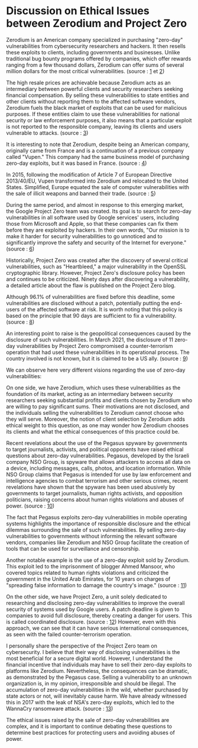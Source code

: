 # Discussion on Ethical Issues between Zerodium and Project Zero

Zerodium is an American company specialized in purchasing "zero-day" vulnerabilities from cybersecurity researchers and hackers. It then resells these exploits to clients, including governments and businesses. Unlike traditional bug bounty programs offered by companies, which offer rewards ranging from a few thousand dollars, Zerodium can offer sums of several million dollars for the most critical vulnerabilities. (source :  [1] et [2])

The high resale prices are achievable because Zerodium acts as an intermediary between powerful clients and security researchers seeking financial compensation. By selling these vulnerabilities to state entities and other clients without reporting them to the affected software vendors, Zerodium fuels the black market of exploits that can be used for malicious purposes. If these entities claim to use these vulnerabilities for national security or law enforcement purposes, it also means that a particular exploit is not reported to the responsible company, leaving its clients and users vulnerable to attacks. (source : [3])

It is interesting to note that Zerodium, despite being an American company, originally came from France and is a continuation of a previous company called "Vupen." This company had the same business model of purchasing zero-day exploits, but it was based in France. (source : [4])

In 2015, following the modification of Article 7 of European Directive 2013/40/EU, Vupen transformed into Zerodium and relocated to the United States. Simplified, Europe equated the sale of computer vulnerabilities with the sale of illicit weapons and banned their trade. (source : [5])

During the same period, and almost in response to this emerging market, the Google Project Zero team was created. Its goal is to search for zero-day vulnerabilities in all software used by Google services' users, including those from Microsoft and Apple, so that these companies can fix them before they are exploited by hackers. In their own words, "Our mission is to make it harder for security vulnerabilities to go unnoticed and to significantly improve the safety and security of the Internet for everyone." (source : [6])

Historically, Project Zero was created after the discovery of several critical vulnerabilities, such as "Heartbleed," a major vulnerability in the OpenSSL cryptographic library. However, Project Zero's disclosure policy has been and continues to be criticized. Ninety days after discovering a vulnerability, a detailed article about the flaw is published on the Project Zero blog.

Although 96.1% of vulnerabilities are fixed before this deadline, some vulnerabilities are disclosed without a patch, potentially putting the end-users of the affected software at risk. It is worth noting that this policy is based on the principle that 90 days are sufficient to fix a vulnerability. (source : [8])

An interesting point to raise is the geopolitical consequences caused by the disclosure of such vulnerabilities. In March 2021, the disclosure of 11 zero-day vulnerabilities by Project Zero compromised a counter-terrorism operation that had used these vulnerabilities in its operational process. The country involved is not known, but it is claimed to be a US ally. (source : [9])

We can observe here very different visions regarding the use of zero-day vulnerabilities:

On one side, we have Zerodium, which uses these vulnerabilities as the foundation of its market, acting as an intermediary between security researchers seeking substantial profits and clients chosen by Zerodium who are willing to pay significant sums. Their motivations are not disclosed, and the individuals selling the vulnerabilities to Zerodium cannot choose who they will serve. Moreover, the notion of client selection by Zerodium adds ethical weight to this question, as one may wonder how Zerodium chooses its clients and what the ethical consequences of this practice could be.

Recent revelations about the use of the Pegasus spyware by governments to target journalists, activists, and political opponents have raised ethical questions about zero-day vulnerabilities. Pegasus, developed by the Israeli company NSO Group, is spyware that allows attackers to access all data on a device, including messages, calls, photos, and location information. While NSO Group claims that Pegasus is intended for use by law enforcement and intelligence agencies to combat terrorism and other serious crimes, recent revelations have shown that the spyware has been used abusively by governments to target journalists, human rights activists, and opposition politicians, raising concerns about human rights violations and abuses of power. (source : [10])

The fact that Pegasus exploits zero-day vulnerabilities in mobile operating systems highlights the importance of responsible disclosure and the ethical dilemmas surrounding the sale of such vulnerabilities. By selling zero-day vulnerabilities to governments without informing the relevant software vendors, companies like Zerodium and NSO Group facilitate the creation of tools that can be used for surveillance and censorship.

Another notable example is the use of a zero-day exploit sold by Zerodium. This exploit led to the imprisonment of blogger Ahmed Mansoor, who covered topics related to human rights violations and criticized the government in the United Arab Emirates, for 10 years on charges of "spreading false information to damage the country's image." (source : [11])

On the other side, we have Project Zero, a unit solely dedicated to researching and disclosing zero-day vulnerabilities to improve the overall security of systems used by Google users. A patch deadline is given to companies to avoid full disclosure, thereby creating a danger for users. This is called coordinated disclosure. (source : [12]) However, even with this approach, we can see that it can have serious international consequences, as seen with the failed counter-terrorism operation.

I personally share the perspective of the Project Zero team on cybersecurity. I believe that their way of disclosing vulnerabilities is the most beneficial for a secure digital world. However, I understand the financial incentive that individuals may have to sell their zero-day exploits to platforms like Zerodium. Nevertheless, the consequences can be dramatic, as demonstrated by the Pegasus case. Selling a vulnerability to an unknown organization is, in my opinion, irresponsible and should be illegal. The accumulation of zero-day vulnerabilities in the wild, whether purchased by state actors or not, will inevitably cause harm. We have already witnessed this in 2017 with the leak of NSA's zero-day exploits, which led to the WannaCry ransomware attack. (source : [13])

The ethical issues raised by the sale of zero-day vulnerabilities are complex, and it is important to continue debating these questions to determine best practices for protecting users and avoiding abuses of power.

[1]: https://zerodium.com/

[2]: https://en.wikipedia.org/wiki/Zerodium

[3]: https://cybernews.com/editorial/governments-pay-millions-for-0days-more-harm-than-good/

[4]: https://www.challenges.fr/high-tech/piratage-zerodium-la-discrete-place-de-trading-des-failles-informatiques-fondee-par-un-francais_775028

[5]: https://www.orangecyberdefense.com/fr/insights/blog/gestion-des-vulnerabilites/zero-day-3-3-un-marche-lucratif

[6]: https://googleprojectzero.blogspot.com/p/about-project-zero.html

[7]: https://www.cyberuniversity.com/post/quest-ce-que-la-vulnerabilite-heartbleed-comment-fonctionne-t-il-et-comment-a-t-il-ete-corrige

[8]: https://googleprojectzero.blogspot.com/p/vulnerability-disclosure-faq.html

[9]: https://www.technologyreview.com/2021/03/26/1021318/google-security-shut-down-counter-terrorist-us-ally/

[10]: https://www.technologyreview.com/2020/08/19/1006458/nso-spyware-controversy-pegasus-human-rights/

[11]: https://rsf.org/en/rsf-unveils-202020-list-press-freedom-s-digital-predators

[12]: https://www.techtarget.com/searchsecurity/definition/vulnerability-disclosure

[13]: https://cacm.acm.org/magazines/2021/1/249460-the-ethics-of-zero-day-exploits/abstract
